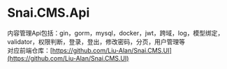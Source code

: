 # Snai.CMS.Api
内容管理Api包括：gin，gorm，mysql，docker，jwt，跨域，log，模型绑定，validator，权限判断，登录，登出，修改密码，分页，用户管理等  
对应前端仓库：[https://github.com/Liu-Alan/Snai.CMS.UI](https://github.com/Liu-Alan/Snai.CMS.UI)  